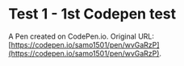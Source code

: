 # Test 1 - 1st Codepen test

A Pen created on CodePen.io. Original URL: [https://codepen.io/samo1501/pen/wvGaRzP](https://codepen.io/samo1501/pen/wvGaRzP).


